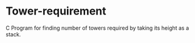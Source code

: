# Tower-requirement
C Program for finding number of towers required by taking its height as a stack.
